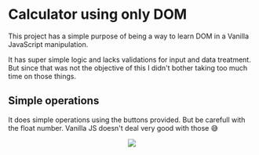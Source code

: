 # Calculator using only DOM
This project has a simple purpose of being a way to learn DOM in a Vanilla JavaScript manipulation.

It has super simple logic and lacks validations for input and data treatment. But since that was not the objective of this I didn't bother taking too much time on those things.

## Simple operations
It does simple operations using the buttons provided.
But be carefull with the float number. Vanilla JS doesn't deal very good with those 😅

<p align="center">
  <img src="https://github.com/silvio-souza/calc-dom/assets/19346642/dfe923b0-e53c-4792-be9e-9644e17f17c7"/>
</p>
